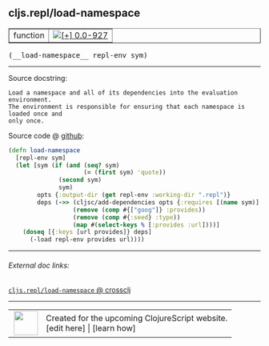 ## cljs.repl/load-namespace



 <table border="1">
<tr>
<td>function</td>
<td><a href="https://github.com/cljsinfo/cljs-api-docs/tree/0.0-927"><img valign="middle" alt="[+] 0.0-927" title="Added in 0.0-927" src="https://img.shields.io/badge/+-0.0--927-lightgrey.svg"></a> </td>
</tr>
</table>


 <samp>
(__load-namespace__ repl-env sym)<br>
</samp>

---





Source docstring:

```
Load a namespace and all of its dependencies into the evaluation environment.
The environment is responsible for ensuring that each namespace is loaded once and
only once.
```


Source code @ [github](https://github.com/clojure/clojurescript/blob/r1424/src/clj/cljs/repl.clj#L26-L41):

```clj
(defn load-namespace
  [repl-env sym]
  (let [sym (if (and (seq? sym)
                     (= (first sym) 'quote))
              (second sym)
              sym)
        opts {:output-dir (get repl-env :working-dir ".repl")}
        deps (->> (cljsc/add-dependencies opts {:requires [(name sym)] :type :seed})
                  (remove (comp #{["goog"]} :provides))
                  (remove (comp #{:seed} :type))
                  (map #(select-keys % [:provides :url])))]
    (doseq [{:keys [url provides]} deps]
      (-load repl-env provides url))))
```

<!--
Repo - tag - source tree - lines:

 <pre>
clojurescript @ r1424
└── src
    └── clj
        └── cljs
            └── <ins>[repl.clj:26-41](https://github.com/clojure/clojurescript/blob/r1424/src/clj/cljs/repl.clj#L26-L41)</ins>
</pre>

-->

---



###### External doc links:

[`cljs.repl/load-namespace` @ crossclj](http://crossclj.info/fun/cljs.repl/load-namespace.html)<br>

---

 <table>
<tr><td>
<img valign="middle" align="right" width="48px" src="http://i.imgur.com/Hi20huC.png">
</td><td>
Created for the upcoming ClojureScript website.<br>
[edit here] | [learn how]
</td></tr></table>

[edit here]:https://github.com/cljsinfo/cljs-api-docs/blob/master/cljsdoc/cljs.repl_load-namespace.cljsdoc
[learn how]:https://github.com/cljsinfo/cljs-api-docs/wiki/cljsdoc-files

<!--

This information was too distracting to show to readers, but I'll leave it
commented here since it is helpful to:

- pretty-print the data used to generate this document
- and show how to retrieve that data



The API data for this symbol:

```clj
{:ns "cljs.repl",
 :name "load-namespace",
 :signature ["[repl-env sym]"],
 :history [["+" "0.0-927"]],
 :type "function",
 :full-name-encode "cljs.repl_load-namespace",
 :source {:code "(defn load-namespace\n  [repl-env sym]\n  (let [sym (if (and (seq? sym)\n                     (= (first sym) 'quote))\n              (second sym)\n              sym)\n        opts {:output-dir (get repl-env :working-dir \".repl\")}\n        deps (->> (cljsc/add-dependencies opts {:requires [(name sym)] :type :seed})\n                  (remove (comp #{[\"goog\"]} :provides))\n                  (remove (comp #{:seed} :type))\n                  (map #(select-keys % [:provides :url])))]\n    (doseq [{:keys [url provides]} deps]\n      (-load repl-env provides url))))",
          :title "Source code",
          :repo "clojurescript",
          :tag "r1424",
          :filename "src/clj/cljs/repl.clj",
          :lines [26 41]},
 :full-name "cljs.repl/load-namespace",
 :docstring "Load a namespace and all of its dependencies into the evaluation environment.\nThe environment is responsible for ensuring that each namespace is loaded once and\nonly once."}

```

Retrieve the API data for this symbol:

```clj
;; from Clojure REPL
(require '[clojure.edn :as edn])
(-> (slurp "https://raw.githubusercontent.com/cljsinfo/cljs-api-docs/catalog/cljs-api.edn")
    (edn/read-string)
    (get-in [:symbols "cljs.repl/load-namespace"]))
```

-->
